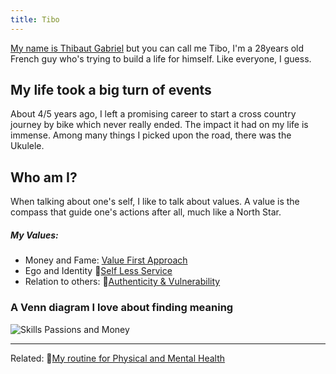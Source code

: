 ```yaml
---
title: Tibo
---
```



[My name is Thibaut Gabriel](/notes/thibaut) but you can call me Tibo, I'm a 28years old French guy who's trying to build a life for himself. Like everyone, I guess. 

## My life took a big turn of events
About 4/5 years ago, I left a promising career to start a cross country journey by bike which never really ended. The impact it had on my life is immense. Among many things I picked upon the road, there was the Ukulele.


## Who am I?
When talking about one's self, I like to talk about values. A value is the compass that guide one's actions after all, much like a North Star. 

##### My Values:
- Money and Fame: [Value First Approach](/notes/valuevfa) 
- Ego and Identity 📝[Self Less Service](/notes/sls)
- Relation to others: 📝[Authenticity & Vulnerability](/notes/authenticity)

### A Venn diagram I love about finding meaning
![Skills Passions and Money](/images/img-SkillsPassionsMoney.png)

---
Related:
📝[My routine for Physical and Mental Health](/notes/routine)











